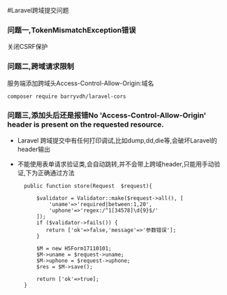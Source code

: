 #Laravel跨域提交问题


### 问题一,TokenMismatchException错误

关闭CSRF保护


### 问题二,跨域请求限制

服务端添加跨域头Access-Control-Allow-Origin:域名

    composer require barryvdh/laravel-cors

### 问题三,添加头后还是报错No 'Access-Control-Allow-Origin' header is present on the requested resource.

- Laravel 跨域提交中有任何打印调试,比如dump,dd,die等,会破坏Laravel的header输出
- 不能使用表单请求验证类,会自动跳转,并不会带上跨域header,只能用手动验证,下为正确通过方法


    
    	public function store(Request  $request){

			$validator = Validator::make($request->all(), [
				'uname'=>'required|between:1,20',
				'uphone'=>'regex:/^1[34578]\d{9}$/'
			]);
			if ($validator->fails()) {
			   return ['ok'=>false,'message'=>'参数错误'];
			}
	
			$M = new H5Form17110101;
			$M->uname = $request->uname;
			$M->uphone = $request->uphone;
			$res = $M->save();
			
			return ['ok'=>true];
		}